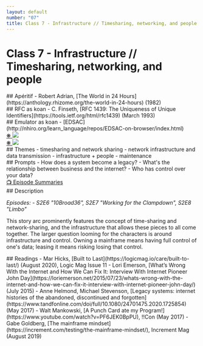 ```yaml
---
layout: default
number: "07"
title: Class 7 - Infrastructure // Timesharing, networking, and people
---
```


# Class 7 - Infrastructure // Timesharing, networking, and people

<div class="aperitifs" markdown="1">
## Apéritif
- Robert Adrian, [The World in 24 Hours](https://anthology.rhizome.org/the-world-in-24-hours) (1982)
</div>

<div class="rfc" markdown="1">
## RFC as koan
- C. Finseth, [RFC 1439:  The Uniqueness of Unique Identifiers](https://tools.ietf.org/html/rfc1439) (March 1993)
</div>

<div class="emulation" markdown="1">
## Emulator as koan
- [EDSAC](http://nhiro.org/learn_language/repos/EDSAC-on-browser/index.html)

</div>

<div class="img" markdown="1">
<span class="imgRef"><a href="https://archive.org/details/byte-magazine-1982-01/page/n269/mode/2up"> &#x274B; </a></span>
<img src="{{ site.baseurl }}/assets/img/byte2.jpg">
</div>

<div class="img2" markdown="1">
<span class="imgRef"><a href="https://archive.org/details/sim_computerworld_1986-06-16_20_24/page/n77/mode/2up"> &#x274B; </a></span>
<img src="{{ site.baseurl }}/assets/img/computerworld2.jpg">

</div>

<div class="themes" markdown="1">
## Themes
- timesharing and network sharing
- network infrastructure and data transmission
- infrastructure + people
- maintenance 
</div>


<div class="prompts" markdown="1">
## Prompts  
- How does a system become a legacy?
- What's the relationship between business and the internet?
- Who has control over your data?
</div>

<div class="description" markdown="1">
<div class="summaries" markdown="1"><a target="" href="https://en.wikipedia.org/wiki/List_of_Halt_and_Catch_Fire_episodes">📺 Episode Summaries</a>
</div>
## Description

*Episodes: - S2E6	"10Broad36", S2E7	"Working for the Clampdown", S2E8	"Limbo"*

This story arc prominently features the concept of time-sharing and network-sharing, and the infrastructure that allows these pieces to all come together. The larger question looming for the characters is around infrastructure and control. Owning a mainframe means having full control of one's data; leasing it means risking losing that control.
</div>

<div class="readings" markdown="1">
## Readings
- Mar Hicks, [Built to Last](https://logicmag.io/care/built-to-last/) (August 2020), Logic Mag Issue 11
- Lori Emerson, [What’s Wrong With the Internet and How We Can Fix It: Interview With Internet Pioneer John Day](https://loriemerson.net/2015/07/23/whats-wrong-with-the-internet-and-how-we-can-fix-it-interview-with-internet-pioneer-john-day/) (July 2015)
- Anne Helmond, Michael Stevenson, [Legacy systems: internet histories of the abandoned, discontinued and forgotten](https://www.tandfonline.com/doi/full/10.1080/24701475.2020.1725854) (May 2017)
- Walt Mankowski, [A Punch Card ate my Program!](https://www.youtube.com/watch?v=PF6JEK0BpPU), !!Con (May 2017)
<!-- longer version of above here: https://www.youtube.com/watch?v=Fh5HHj79ybw -->
- Gabe Goldberg, [The mainframe mindset](https://increment.com/testing/the-mainframe-mindset/), Increment Mag (August 2019)
</div>

